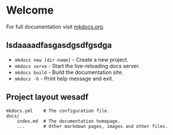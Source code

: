 # Welcome

For full documentation visit [mkdocs.org](https://www.mkdocs.org).

## lsdaaaadfasgasdgsdfgsdga

* `mkdocs new [dir-name]` - Create a new project.
* `mkdocs serve` - Start the live-reloading docs server.
* `mkdocs build` - Build the documentation site.
* `mkdocs -h` - Print help message and exit.

## Project layout wesadf

    mkdocs.yml    # The configuration file.
    docs/
        index.md  # The documentation homepage.
        ...       # Other markdown pages, images and other files.
